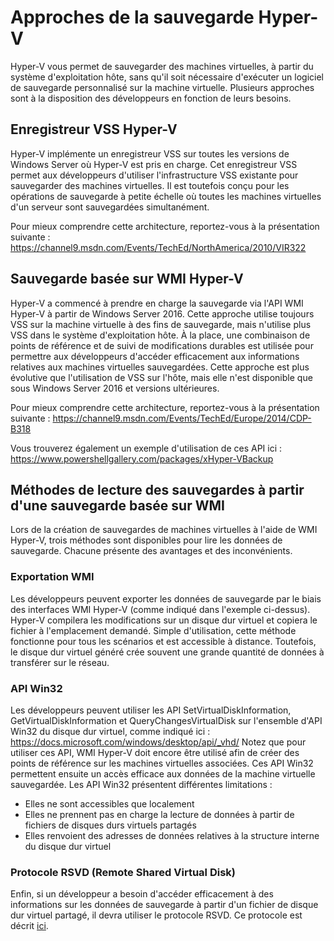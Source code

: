 # <a name="hyper-v-backup-approaches"></a>Approches de la sauvegarde Hyper-V
Hyper-V vous permet de sauvegarder des machines virtuelles, à partir du système d'exploitation hôte, sans qu'il soit nécessaire d'exécuter un logiciel de sauvegarde personnalisé sur la machine virtuelle.  Plusieurs approches sont à la disposition des développeurs en fonction de leurs besoins.
## <a name="hyper-v-vss-writer"></a>Enregistreur VSS Hyper-V
Hyper-V implémente un enregistreur VSS sur toutes les versions de Windows Server où Hyper-V est pris en charge.  Cet enregistreur VSS permet aux développeurs d'utiliser l'infrastructure VSS existante pour sauvegarder des machines virtuelles.  Il est toutefois conçu pour les opérations de sauvegarde à petite échelle où toutes les machines virtuelles d'un serveur sont sauvegardées simultanément.

Pour mieux comprendre cette architecture, reportez-vous à la présentation suivante : https://channel9.msdn.com/Events/TechEd/NorthAmerica/2010/VIR322
## <a name="hyper-v-wmi-based-backup"></a>Sauvegarde basée sur WMI Hyper-V
Hyper-V a commencé à prendre en charge la sauvegarde via l'API WMI Hyper-V à partir de Windows Server 2016.  Cette approche utilise toujours VSS sur la machine virtuelle à des fins de sauvegarde, mais n'utilise plus VSS dans le système d'exploitation hôte.  À la place, une combinaison de points de référence et de suivi de modifications durables est utilisée pour permettre aux développeurs d'accéder efficacement aux informations relatives aux machines virtuelles sauvegardées.  Cette approche est plus évolutive que l'utilisation de VSS sur l'hôte, mais elle n'est disponible que sous Windows Server 2016 et versions ultérieures.

Pour mieux comprendre cette architecture, reportez-vous à la présentation suivante : https://channel9.msdn.com/Events/TechEd/Europe/2014/CDP-B318 

Vous trouverez également un exemple d'utilisation de ces API ici : https://www.powershellgallery.com/packages/xHyper-VBackup
## <a name="methods-for-reading-backups-from-wmi-based-backup"></a>Méthodes de lecture des sauvegardes à partir d'une sauvegarde basée sur WMI
Lors de la création de sauvegardes de machines virtuelles à l'aide de WMI Hyper-V, trois méthodes sont disponibles pour lire les données de sauvegarde.  Chacune présente des avantages et des inconvénients.
### <a name="wmi-export"></a>Exportation WMI
Les développeurs peuvent exporter les données de sauvegarde par le biais des interfaces WMI Hyper-V (comme indiqué dans l'exemple ci-dessus).  Hyper-V compilera les modifications sur un disque dur virtuel et copiera le fichier à l'emplacement demandé.  Simple d'utilisation, cette méthode fonctionne pour tous les scénarios et est accessible à distance.  Toutefois, le disque dur virtuel généré crée souvent une grande quantité de données à transférer sur le réseau.
### <a name="win32-apis"></a>API Win32
Les développeurs peuvent utiliser les API SetVirtualDiskInformation, GetVirtualDiskInformation et QueryChangesVirtualDisk sur l'ensemble d'API Win32 du disque dur virtuel, comme indiqué ici : https://docs.microsoft.com/windows/desktop/api/_vhd/ Notez que pour utiliser ces API, WMI Hyper-V doit encore être utilisé afin de créer des points de référence sur les machines virtuelles associées.  Ces API Win32 permettent ensuite un accès efficace aux données de la machine virtuelle sauvegardée.  Les API Win32 présentent différentes limitations :
* Elles ne sont accessibles que localement
* Elles ne prennent pas en charge la lecture de données à partir de fichiers de disques durs virtuels partagés
* Elles renvoient des adresses de données relatives à la structure interne du disque dur virtuel

### <a name="remote-shared-virtual-disk-protocol"></a>Protocole RSVD (Remote Shared Virtual Disk)
Enfin, si un développeur a besoin d'accéder efficacement à des informations sur les données de sauvegarde à partir d'un fichier de disque dur virtuel partagé, il devra utiliser le protocole RSVD.  Ce protocole est décrit [ici](https://docs.microsoft.com/openspecs/windows_protocols/ms-rsvd/c865c326-47d6-4a91-a62d-0e8f26007d15).
